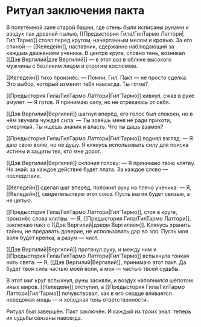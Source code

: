 # Ритуал заключения пакта

В полутёмной зале старой башни, где стены были исписаны рунами и воздух пах древней пылью, [[Предыстория Гила/ГилТармо Латтори|Гил'Тармо]] стоял перед кругом, начертанным мелом и кровью. За его спиной — [[Келедейн]], наставник, сдержанно наблюдающий за каждым движением ученика. В центре круга, словно тень, возникал [[Дэв Вергилий|дэв Вергилий]] — в этот раз в облике высокого мужчины с безликим лицом и строгим костюмом.

[[Келедейн]] тихо произнёс:
— Помни, Гил. Пакт — не просто сделка. Это выбор, который изменит тебя навсегда. Ты готов?

[[Предыстория Гила/ГилТармо Латтори|Гил'Тармо]] кивнул, сжав в руке амулет.
— Я готов. Я принимаю силу, но не отрекаюсь от себя.

[[Дэв Вергилий|Вергилий]] шагнул вперёд, его голос был спокоен, но в нём звучала чуждая сила:
— Ты зовёшь меня не ради прихоти, смертный. Ты ищешь знания и власть. Что ты дашь взамен?

[[Предыстория Гила/ГилТармо Латтори|Гил'Тармо]] поднял взгляд:
— Я даю свою волю, но не душу. Я клянусь использовать силу для поиска истины и защиты тех, кто мне дорог.

[[Дэв Вергилий|Вергилий]] склонил голову:
— Я принимаю твою клятву. Но знай: за каждое действие будет плата. За каждое слово — последствие.

[[Келедейн]] сделал шаг вперёд, положил руку на плечо ученика:
— Я, [[Келедейн]], свидетельствую этот союз. Пусть магия будет связью, а не цепью.

[[Предыстория Гила/ГилТармо Латтори|Гил'Тармо]], стоя в круге, произнёс слова клятвы:
— Я, [[Предыстория Гила/ГилТармо Латтори]], заключаю пакт с [[Дэв Вергилий|дэвом Вергилием]]. Клянусь хранить тайны, не предавать доверие, не использовать дар во зло. Пусть моя воля будет крепка, а разум — чист.

[[Дэв Вергилий|Вергилий]] протянул руку, и между ним и [[Предыстория Гила/ГилТармо Латтори|Гил'Тармо]] вспыхнула тонкая нить света:
— Я, [[Дэв Вергилий|Вергилий]], принимаю этот пакт. Да будет твоя сила частью моей воли, а моя — частью твоей судьбы.

В этот миг круг вспыхнул, руны засияли, и воздух наполнился шёпотом иных миров. [[Келедейн]] отступил, а [[Предыстория Гила/ГилТармо Латтори|Гил'Тармо]] почувствовал, как в его сердце вливается неведомая мощь — и холодная тень ответственности.

Ритуал был завершён. Пакт заключён. И каждый из троих знал: теперь их судьбы связаны навсегда. 